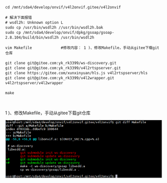 

```
cd /mnt/sda4/develop/onvif/v4l2onvif.gitee/v4l2onvif

# 解决下面报错
# wsdl2h: Unknown option L
sudo cp /usr/bin/wsdl2h //usr/bin/wsdl2h.bak
sudo cp /mnt/sda4/develop/onvif/dpkg/gsoap/gsoap-2.8.104/build/bin/wsdl2h /usr/bin/wsdl2h

vim Makefile             #修改内容： 1 )、修改Makefile，手动从gitee下载git仓库

git clone git@gitee.com:yk_rk3399/ws-discovery.git
git clone git@gitee.com:yk_rk3399/v4l2rtspserver.git
git clone https://gitee.com/xunxinyuan/hls.js v4l2rtspserver/hls
git clone git@gitee.com:yk_rk3399/v4l2wrapper.git v4l2rtspserver/v4l2wrapper

make



```

1 )、修改Makefile，手动从gitee下载git仓库

![image-20220807091519936](v4l2onvif源码编译.assets/image-20220807091519936.png)
